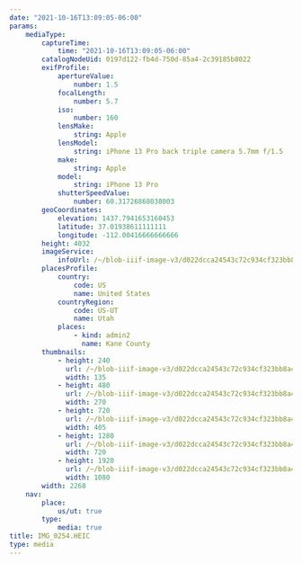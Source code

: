 ```yaml
---
date: "2021-10-16T13:09:05-06:00"
params:
    mediaType:
        captureTime:
            time: "2021-10-16T13:09:05-06:00"
        catalogNodeUid: 0197d122-fb4d-750d-85a4-2c39185b8022
        exifProfile:
            apertureValue:
                number: 1.5
            focalLength:
                number: 5.7
            iso:
                number: 160
            lensMake:
                string: Apple
            lensModel:
                string: iPhone 13 Pro back triple camera 5.7mm f/1.5
            make:
                string: Apple
            model:
                string: iPhone 13 Pro
            shutterSpeedValue:
                number: 60.31726868038003
        geoCoordinates:
            elevation: 1437.7941653160453
            latitude: 37.01938611111111
            longitude: -112.00416666666666
        height: 4032
        imageService:
            infoUrl: /~/blob-iiif-image-v3/d022dcca24543c72c934cf323bb8a48b7d0ddf5d637f621834f24ccf0cf037c2/info.json
        placesProfile:
            country:
                code: US
                name: United States
            countryRegion:
                code: US-UT
                name: Utah
            places:
                - kind: admin2
                  name: Kane County
        thumbnails:
            - height: 240
              url: /~/blob-iiif-image-v3/d022dcca24543c72c934cf323bb8a48b7d0ddf5d637f621834f24ccf0cf037c2/full/135%2C240/0/default.jpg
              width: 135
            - height: 480
              url: /~/blob-iiif-image-v3/d022dcca24543c72c934cf323bb8a48b7d0ddf5d637f621834f24ccf0cf037c2/full/270%2C480/0/default.jpg
              width: 270
            - height: 720
              url: /~/blob-iiif-image-v3/d022dcca24543c72c934cf323bb8a48b7d0ddf5d637f621834f24ccf0cf037c2/full/405%2C720/0/default.jpg
              width: 405
            - height: 1280
              url: /~/blob-iiif-image-v3/d022dcca24543c72c934cf323bb8a48b7d0ddf5d637f621834f24ccf0cf037c2/full/720%2C1280/0/default.jpg
              width: 720
            - height: 1920
              url: /~/blob-iiif-image-v3/d022dcca24543c72c934cf323bb8a48b7d0ddf5d637f621834f24ccf0cf037c2/full/1080%2C1920/0/default.jpg
              width: 1080
        width: 2268
    nav:
        place:
            us/ut: true
        type:
            media: true
title: IMG_0254.HEIC
type: media
---
```

